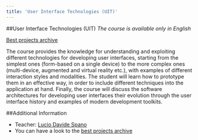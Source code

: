 ```yaml
---
title: 'User Interface Technologies (UIT)'
---
```


##User Interface Technologies (UIT)
_The course is available only in English_

[Best projects archive](UIT-project-archive/default.md)

The course provides the knowledge for understanding and exploiting different 
technologies for developing user interfaces, starting from the simplest ones 
(form-based on a single device) to the more complex ones (multi-device, 
augmented and virtual reality etc.), with examples of different interaction 
styles and modalities. The student will learn how to prototype them in an 
effective way, in order to include different techniques into the application 
at hand. Finally, the course will discuss the software architectures for 
developing user interfaces their evolution through the user interface history 
and examples of modern development toolkits.

##Additional Information
* Teacher: [Lucio Davide Spano](http://people.unica.it/davidespano)
* You can have a look to the [best projects archive](UIT-project-archive/default.md)